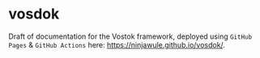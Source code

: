 # vosdok
Draft of documentation for the Vostok framework, deployed using `GitHub Pages` & `GitHub Actions` here: https://ninjawule.github.io/vosdok/.

